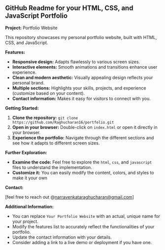 ## GitHub Readme for your HTML, CSS, and JavaScript Portfolio

**Project:** Portfolio Website

This repository showcases my personal portfolio website, built with HTML, CSS, and JavaScript.

**Features:**

* **Responsive design:** Adapts flawlessly to various screen sizes.
* **Interactive elements:** Smooth animations and transitions enhance user experience.
* **Clean and modern aesthetic:** Visually appealing design reflects your personal brand.
* **Multiple sections:** Highlights your skills, projects, and experience (customize based on your content).
* **Contact information:** Makes it easy for visitors to connect with you.

**Getting Started:**

1. **Clone the repository:** `git clone https://github.com/Raghucharan16/portfolio.git`
2. **Open in your browser:** Double-click on `index.html` or open it directly in your browser.
3. **Experience the portfolio:** Navigate through the different sections and see how it adapts to different screen sizes.

**Further Exploration:**

* **Examine the code:** Feel free to explore the `html`, `css`, and `javascript` files to understand the implementation.
* **Customize it:** You can easily modify the content, colors, and styles to make it your own

**Contact:**

[feel free to reach out @narravenkataraghucharan@gmail.com]

**Additional Information:**

* You can replace `Your Portfolio Website` with an actual, unique name for your project.
* Modify the features list to accurately reflect the functionalities of your portfolio.
* Update the contact information with your details.
* Consider adding a link to a live demo or deployment if you have one.
